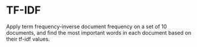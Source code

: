 # TF-IDF
Apply term frequency-inverse document frequency on a set of 10 documents, and find the most important words in each document based on their tf-idf values.
